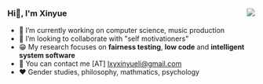 ### Hi👋, I'm Xinyue <img align="right" src="https://github-readme-stats.vercel.app/api?username=xinyuelxy&show_icons=true">

- 🔭 I’m currently working on computer science, music production
- 👯 I’m looking to collaborate with "self motivationers"
- 😁 My research focuses on **fairness testing**, **low code** and **intelligent system software**
- 📧 You can contact me [AT] lxyxinyueli@gmail.com
- ❤️ Gender studies, philosophy, mathmatics, psychology


